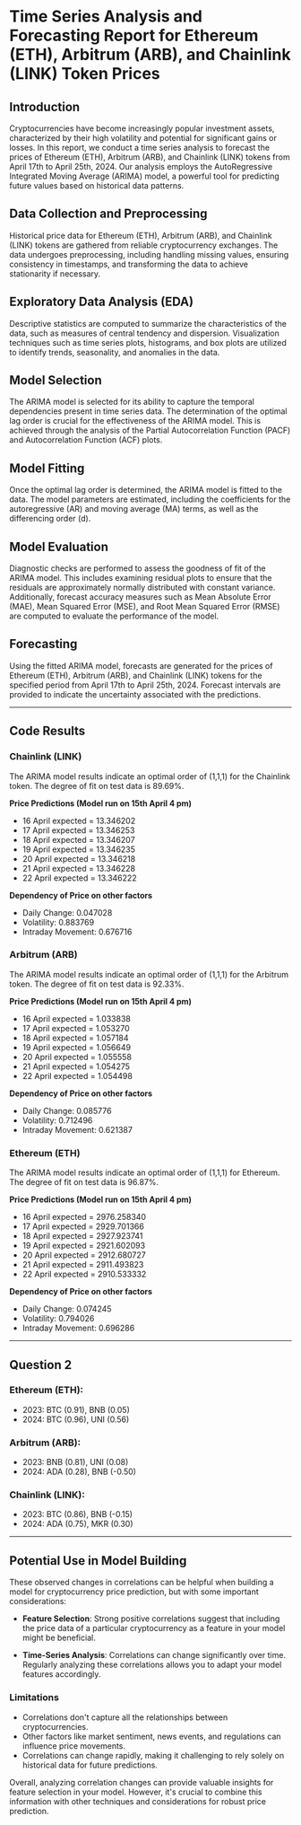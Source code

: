 # Time Series Analysis and Forecasting Report for Ethereum (ETH), Arbitrum (ARB), and Chainlink (LINK) Token Prices

## Introduction

Cryptocurrencies have become increasingly popular investment assets, characterized by their high volatility and potential for 
significant gains or losses. In this report, we conduct a time series analysis to forecast the prices of Ethereum (ETH), 
Arbitrum (ARB), and Chainlink (LINK) tokens from April 17th to April 25th, 2024. Our analysis employs the AutoRegressive 
Integrated Moving Average (ARIMA) model, a powerful tool for predicting future values based on historical data patterns.

## Data Collection and Preprocessing

Historical price data for Ethereum (ETH), Arbitrum (ARB), and Chainlink (LINK) tokens are gathered from reliable 
cryptocurrency exchanges. The data undergoes preprocessing, including handling missing values, ensuring consistency in 
timestamps, and transforming the data to achieve stationarity if necessary.

## Exploratory Data Analysis (EDA)

Descriptive statistics are computed to summarize the characteristics of the data, such as measures of central tendency and 
dispersion. Visualization techniques such as time series plots, histograms, and box plots are utilized to identify trends, 
seasonality, and anomalies in the data.

## Model Selection

The ARIMA model is selected for its ability to capture the temporal dependencies present in time series data. The 
determination of the optimal lag order is crucial for the effectiveness of the ARIMA model. This is achieved through the 
analysis of the Partial Autocorrelation Function (PACF) and Autocorrelation Function (ACF) plots.

## Model Fitting

Once the optimal lag order is determined, the ARIMA model is fitted to the data. The model parameters are estimated, 
including the coefficients for the autoregressive (AR) and moving average (MA) terms, as well as the differencing order (d).

## Model Evaluation

Diagnostic checks are performed to assess the goodness of fit of the ARIMA model. This includes examining residual plots to 
ensure that the residuals are approximately normally distributed with constant variance. Additionally, forecast accuracy 
measures such as Mean Absolute Error (MAE), Mean Squared Error (MSE), and Root Mean Squared Error (RMSE) are computed to 
evaluate the performance of the model.

## Forecasting

Using the fitted ARIMA model, forecasts are generated for the prices of Ethereum (ETH), Arbitrum (ARB), and Chainlink 
(LINK) tokens for the specified period from April 17th to April 25th, 2024. Forecast intervals are provided to indicate 
the uncertainty associated with the predictions.

---

## Code Results

### Chainlink (LINK)

The ARIMA model results indicate an optimal order of (1,1,1) for the Chainlink token. The degree of fit on test data is 
89.69%. 

**Price Predictions (Model run on 15th April 4 pm)**

- 16 April expected = 13.346202
- 17 April expected = 13.346253
- 18 April expected = 13.346207
- 19 April expected = 13.346235
- 20 April expected = 13.346218
- 21 April expected = 13.346228
- 22 April expected = 13.346222

**Dependency of Price on other factors**

- Daily Change: 0.047028
- Volatility: 0.883769
- Intraday Movement: 0.676716

### Arbitrum (ARB)

The ARIMA model results indicate an optimal order of (1,1,1) for the Arbitrum token. The degree of fit on test data is 
92.33%.

**Price Predictions (Model run on 15th April 4 pm)**

- 16 April expected = 1.033838
- 17 April expected = 1.053270
- 18 April expected = 1.057184
- 19 April expected = 1.056649
- 20 April expected = 1.055558
- 21 April expected = 1.054275
- 22 April expected = 1.054498

**Dependency of Price on other factors**

- Daily Change: 0.085776
- Volatility: 0.712496
- Intraday Movement: 0.621387

### Ethereum (ETH)

The ARIMA model results indicate an optimal order of (1,1,1) for Ethereum. The degree of fit on test data is 96.87%.

**Price Predictions (Model run on 15th April 4 pm)**

- 16 April expected = 2976.258340
- 17 April expected = 2929.701366
- 18 April expected = 2927.923741
- 19 April expected = 2921.602093
- 20 April expected = 2912.680727
- 21 April expected = 2911.493823
- 22 April expected = 2910.533332

**Dependency of Price on other factors**

- Daily Change: 0.074245
- Volatility: 0.794026
- Intraday Movement: 0.696286

---

## Question 2

### Ethereum (ETH):

- 2023: BTC (0.91), BNB (0.05)
- 2024: BTC (0.96), UNI (0.56)

### Arbitrum (ARB):

- 2023: BNB (0.81), UNI (0.08)
- 2024: ADA (0.28), BNB (-0.50)

### Chainlink (LINK):

- 2023: BTC (0.86), BNB (-0.15)
- 2024: ADA (0.75), MKR (0.30)

---

## Potential Use in Model Building

These observed changes in correlations can be helpful when building a model for cryptocurrency price prediction, but with 
some important considerations:

- **Feature Selection**: Strong positive correlations suggest that including the price data of a particular cryptocurrency 
as a feature in your model might be beneficial.
  
- **Time-Series Analysis**: Correlations can change significantly over time. Regularly analyzing these correlations allows 
you to adapt your model features accordingly.

### Limitations

- Correlations don't capture all the relationships between cryptocurrencies. 
- Other factors like market sentiment, news events, and regulations can influence price movements.
- Correlations can change rapidly, making it challenging to rely solely on historical data for future predictions.

Overall, analyzing correlation changes can provide valuable insights for feature selection in your model. However, it's 
crucial to combine this information with other techniques and considerations for robust price prediction.
